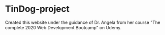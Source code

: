 # TinDog-project
Created this website under the guidance of Dr. Angela from her course "The complete 2020 Web Development Bootcamp" on Udemy.
